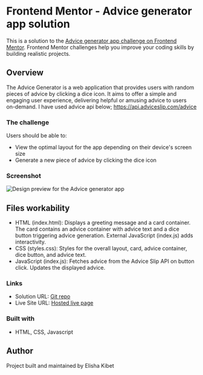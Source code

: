 # Frontend Mentor - Advice generator app solution

This is a solution to the [Advice generator app challenge on Frontend Mentor](https://www.frontendmentor.io/challenges/advice-generator-app-QdUG-13db). Frontend Mentor challenges help you improve your coding skills by building realistic projects.

## Overview
The Advice Generator is a web application that provides users with random pieces of advice by clicking a dice icon. It aims to offer a simple and engaging user experience, delivering helpful or amusing advice to users on-demand. I have used advice api below; https://api.adviceslip.com/advice

### The challenge

Users should be able to:

- View the optimal layout for the app depending on their device's screen size
- Generate a new piece of advice by clicking the dice icon

### Screenshot

![Design preview for the Advice generator app](./images/advice-app.png.jpg)

## Files workability
- HTML (index.html): Displays a greeting message and a card container. The card contains an advice container with advice text and a dice button triggering advice generation. External JavaScript (index.js) adds interactivity. 
- CSS (styles.css): Styles for the overall layout, card, advice container, dice button, and advice text. 
- JavaScript (index.js): Fetches advice from the Advice Slip API on button click. Updates the displayed advice.

### Links

- Solution URL: [Git repo](https://github.com/Elikibs/advice-generator-app)
- Live Site URL: [Hosted live page](https://elikibs.github.io/advice-generator-app/)

### Built with
- HTML, CSS, Javascript

## Author

Project built and maintained by Elisha Kibet
